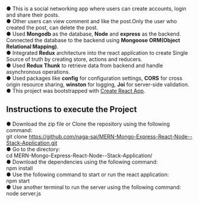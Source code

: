 ● This is a social networking app where users can create accounts, login and share their posts. <br>
● Other users can view comment and like the post.Only the user who created the post, can delete the post. <br>
● Used <b>Mongodb</b> as the database, <b>Node</b> and <b>express</b> as the backend. Connected the database to the backend using <b>Mongoose ORM(Object Relational Mapping)</b>.<br> 
● Integrated <b>Redux</b> architecture into the react application to create Single Source of truth by creating store, actions and reducers.<br> 
● Used  <b>Redux Thunk</b> to retrieve data from backend and handle asynchronous operations. <br>
● Used packages like <b>config</b> for configuration settings, <b>CORS</b> for cross origin resource sharing, <b>winston</b> for logging, <b>Joi</b> for server-side validation. <br>
● This project was bootstrapped with [Create React App](https://github.com/facebook/create-react-app). <br>

## Instructions to execute the Project
● Download the zip file or Clone the repository using the following command: <br>
  git clone https://github.com/naga-sai/MERN-Mongo-Express-React-Node--Stack-Application.git <br>
● Go to the directory: <br>
  cd MERN-Mongo-Express-React-Node--Stack-Application/ <br>
● Download the dependencies using the following command: <br>
  npm install <br>
● Use the following command to start or run the react application: <br>
  npm start <br>
● Use another terminal to run the server using the following command: <br>
  node server.js <br>
